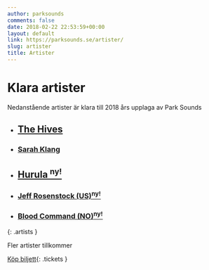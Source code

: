 ```yaml
---
author: parksounds
comments: false
date: 2018-02-22 22:53:59+00:00
layout: default
link: https://parksounds.se/artister/
slug: artister
title: Artister
---
```


# Klara artister

Nedanstående artister är klara till 2018 års upplaga av Park Sounds

* ## [The Hives](/artister/the-hives/)

* ### [Sarah Klang](/artister/sarah-klang/)

* ## [Hurula <sup>ny!</sup>](/artister/hurula/)

* ### [Jeff Rosenstock (US)<sup>ny!</sup>](/artister/jeff-rosenstock/)

* ### [Blood Command (NO)<sup>ny!</sup>](/artister/blood-command/) 
{: .artists }

Fler artister tillkommer


[Köp biljett](//secure.tickster.com/Intro.aspx?ERC=MMM4DEZMGZ96711){: .tickets }